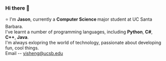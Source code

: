 ### Hi there 👋  
:star: I'm <b>Jason</b>, currently a <b>Computer Science </b> major student at UC Santa Barbara.  
I've learnt a number of programming languages, including <b>Python</b>, <b>C#</b>, <b>C++</b>, <b>Java</b>.  
I'm always exlopring the world of technology, passionate about developing fun, cool things.  
Email -- yisheng@ucsb.edu  
